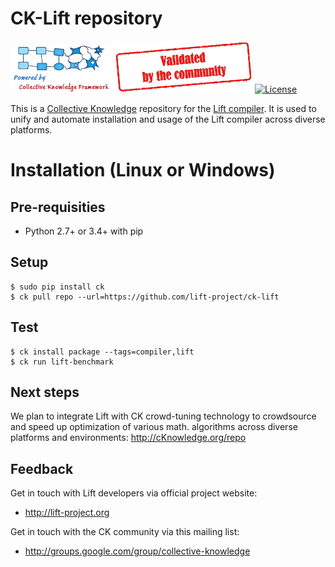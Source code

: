# CK-Lift repository

[![logo](https://github.com/ctuning/ck-guide-images/blob/master/logo-powered-by-ck.png)](https://github.com/ctuning/ck)
[![logo](https://github.com/ctuning/ck-guide-images/blob/master/logo-validated-by-the-community-simple.png)](http://cTuning.org)
[![License](https://img.shields.io/badge/License-BSD%203--Clause-blue.svg)](https://opensource.org/licenses/BSD-3-Clause)

This is a [Collective Knowledge](http://cKnowledge.org) repository 
for the [Lift compiler](http://www.lift-project.org). It is used
to unify and automate installation and usage of the Lift compiler
across diverse platforms.

# Installation (Linux or Windows)

## Pre-requisities

* Python 2.7+ or 3.4+ with pip

## Setup

```
$ sudo pip install ck
$ ck pull repo --url=https://github.com/lift-project/ck-lift
```

## Test

```
$ ck install package --tags=compiler,lift
$ ck run lift-benchmark
```

## Next steps

We plan to integrate Lift with CK crowd-tuning technology
to crowdsource and speed up optimization of various math. algorithms
across diverse platforms and environments: http://cKnowledge.org/repo

## Feedback

Get in touch with Lift developers via official project website:
* http://lift-project.org

Get in touch with the CK community via this mailing list:
* http://groups.google.com/group/collective-knowledge
